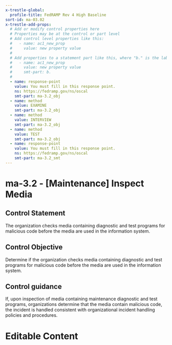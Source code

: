 ```yaml
---
x-trestle-global:
  profile-title: FedRAMP Rev 4 High Baseline
sort-id: ma-03.02
x-trestle-add-props:
  # Add or modify control properties here
  # Properties may be at the control or part level
  # Add control level properties like this:
  #   - name: ac1_new_prop
  #     value: new property value
  #
  # Add properties to a statement part like this, where "b." is the label of the target statement part
  #   - name: ac1_new_prop
  #     value: new property value
  #     smt-part: b.
  #
  - name: response-point
    value: You must fill in this response point.
    ns: https://fedramp.gov/ns/oscal
    smt-part: ma-3.2_obj
  - name: method
    value: EXAMINE
    smt-part: ma-3.2_obj
  - name: method
    value: INTERVIEW
    smt-part: ma-3.2_obj
  - name: method
    value: TEST
    smt-part: ma-3.2_obj
  - name: response-point
    value: You must fill in this response point.
    ns: https://fedramp.gov/ns/oscal
    smt-part: ma-3.2_smt
---
```


# ma-3.2 - \[Maintenance\] Inspect Media

## Control Statement

The organization checks media containing diagnostic and test programs for malicious code before the media are used in the information system.

## Control Objective

Determine if the organization checks media containing diagnostic and test programs for malicious code before the media are used in the information system.

## Control guidance

If, upon inspection of media containing maintenance diagnostic and test programs, organizations determine that the media contain malicious code, the incident is handled consistent with organizational incident handling policies and procedures.

# Editable Content

<!-- Make additions and edits below -->
<!-- The above represents the contents of the control as received by the profile, prior to additions. -->
<!-- If the profile makes additions to the control, they will appear below. -->
<!-- The above markdown may not be edited but you may edit the content below, and/or introduce new additions to be made by the profile. -->
<!-- If there is a yaml header at the top, parameter values may be edited. Use --set-parameters to incorporate the changes during assembly. -->
<!-- The content here will then replace what is in the profile for this control, after running profile-assemble. -->
<!-- The added parts in the profile for this control are below.  You may edit them and/or add new ones. -->
<!-- Each addition must have a heading either of the form ## Control my_addition_name -->
<!-- or ## Part a. (where the a. refers to one of the control statement labels.) -->
<!-- "## Control" parts are new parts added after the statement part. -->
<!-- "## Part" parts are new parts added into the top-level statement part with that label. -->
<!-- Subparts may be added with nested hash levels of the form ### My Subpart Name -->
<!-- underneath the parent ## Control or ## Part being added -->
<!-- See https://ibm.github.io/compliance-trestle/tutorials/ssp_profile_catalog_authoring/ssp_profile_catalog_authoring for guidance. -->
